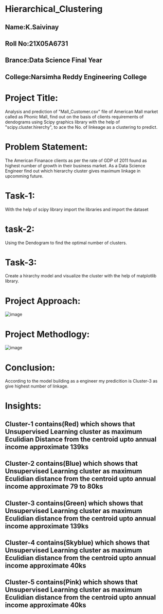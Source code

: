 # Hierarchical_Clustering
## Name:K.Saivinay
## Roll No:21X05A6731
## Brance:Data Science Final Year
## College:Narsimha Reddy Engineering College
# Project Title:
Analysis and prediction of "Mall_Customer.csv" file of American Mall market called as Phonic Mall, find out on the basis of clients requirements of dendograms using Scipy graphics library with the help of "scipy.cluster.hirerchy", to ace the No. of linkeage as a clustering to predict.
# Problem Statement:
The American Finanace clients as per the rate of GDP of 2011 found as highest number of growth in their business market.
As a Data Science Engineer find out which hierarchy cluster gives maximum linkage in upcomming future.
# Task-1:
With the help of scipy library import the libraries and import the dataset
# task-2:
Using the Dendogram to find the optimal number of clusters.
# Task-3:
Create a hirarchy model and visualize the cluster with the help of matplotlib library.
# Project Approach:
![image](https://github.com/Saivinay517/Hierarchical_Clustering/assets/116196075/010ad4c4-0309-4c06-b63f-0ab275c76567)
# Project Methodlogy:
![image](https://github.com/Saivinay517/Hierarchical_Clustering/assets/116196075/7ba19062-4246-4246-9ff5-ea6e3e43bdfd)
# Conclusion:
According to the model building as a engineer my predicition is Cluster-3 as give highest number of linkage.
# Insights:
## Cluster-1 contains(Red) which shows that Unsupervised Learning cluster as maximum Eculidian Distance from the centroid upto annual income approximate 139ks
## Cluster-2 contains(Blue) which shows that Unsupervised Learning cluster as maximum Eculidian distance from the centroid upto annual income approximate 79 to 80ks
## Cluster-3 contains(Green) which shows that Unsupervised Learning cluster as maximum Eculidian distance from the centroid upto annual income approximate 139ks
## Cluster-4 contains(Skyblue) which shows that Unsupervised Learning cluster as maximum Eculidian distance from the centroid upto annual income approximate 40ks
## Cluster-5 contains(Pink) which shows that Unsupervised Learning cluster as maximum Eculidian distance from the centroid upto annual income approximate 40ks
